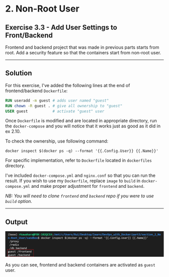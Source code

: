 # 2. Non-Root User

## Exercise 3.3 - Add User Settings to Front/Backend

Frontend and backend project that was made in previous parts starts from root. Add a security feature so that the containers start from non-root user.

---

## Solution

For this exercise, I've added the following lines at the end of frontend/backend `Dockerfile`:

``` Dockerfile
RUN useradd -m guest # adds user named "guest"
RUN chown -R guest . # give all ownership to "guest"
USER guest           # activate "guest" user
```

Once `Dockerfile` is modified and are located in appropriate directory, run the `docker-compose` and you will notice that it works just as good as it did in ex 2.10.

To check the ownership, use following command:
```docker
docker inspect $(docker ps -q) --format '{{.Config.User}} {{.Name}}'
```

For specific implementation, refer to `Dockerfile` located in `dockerfiles` directory.

I've included `docker-compose.yml` and `nginx.conf` so that you can run the result. If you wish to use my `Dockerfile`, replace `image`  to `build` in `docker-compose.yml` and make proper adjustment for `frontend` and `backend`. 

*NB: You will need to clone `frontend` and `backend` repo if you were to use `build` option.*

---

## Output

![ex 3.3 non-root user](../img/e3.3.PNG)

As you can see, frontend and backend containers are activated as `guest` user.